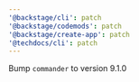 ```yaml
---
'@backstage/cli': patch
'@backstage/codemods': patch
'@backstage/create-app': patch
'@techdocs/cli': patch
---
```


Bump `commander` to version 9.1.0
